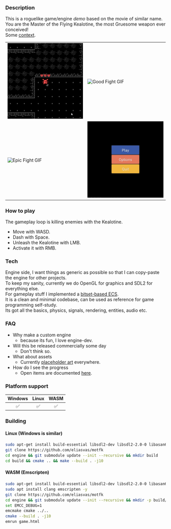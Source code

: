 ### Description
This is a roguelike game/engine *demo* based on the movie of similar name. </br>
You are the Master of the Flying Kealotine, the most Gruesome weapon ever conceived! </br>
Some [context](https://www.youtube.com/watch?v=RmdP1qTjGZY). </br>
<table>
  <tr>
    <td><img src="gifs/dash_die.gif" alt="Dash Die GIF" width="100%"></td>
    <td><img src="gifs/good_fight.gif" alt="Good Fight GIF" width="100%"></td>
  </tr>
  <tr>
    <td><img src="gifs/epic_fight.gif" alt="Epic Fight GIF" width="100%"></td>
    <td><img src="gifs/menu.gif" alt="Menu GIF" width="100%"></td>
  </tr>
</table>

### How to play
The gameplay loop is killing enemies with the Kealotine. </br>
- Move with WASD. </br>
- Dash with Space. </br>
- Unleash the Kealotine with LMB. </br>
- Activate it with RMB. </br>
### Tech
Engine side, I want things as generic as possible so that I can copy-paste the engine for other projects. </br>
To keep my sanity, currently we do OpenGL for graphics and SDL2 for everything else. </br>
For gameplay stuff I implemented a [bitset-based ECS](https://github.com/SanderMertens/ecs-faq?tab=readme-ov-file#bitset-based-ecs). </br>
It is a clean and minimal codebase, can be used as reference for game programming self-study. </br>
Its got all the basics, physics, signals, rendering, entities, audio etc. </bt>
### FAQ
- Why make a custom engine
    - because its fun, I love engine-dev.
- Will this be released commercially some day
    - Don't think so.
- What about assets
    - Currently [placeholder art](https://kenney.nl/assets/1-bit-pack) everywhere.
- How do I see the progress
    - Open items are documented [here](Todo.md).


### Platform support
| Windows  | Linux | WASM |
| :-------------: | :-------------: | :-------------: |
| ✅ | ✅ | ✅ |

### Building
#### Linux (Windows is similar)
```sh
sudo apt-get install build-essential libsdl2-dev libsdl2-2.0-0 libasan6 libgles2-mesa-dev -y
git clone https://github.com/eliasvas/motfk
cd engine && git submodule update --init --recursive && mkdir build
cd build && cmake .. && make --build . -j10
```
#### WASM (Emscripten)
```sh
sudo apt-get install build-essential libsdl2-dev libsdl2-2.0-0 libasan6 libgles2-mesa-dev -y
sudo apt install clang emscripten -y
git clone https://github.com/eliasvas/motfk
cd engine && git submodule update --init --recursive && mkdir -p build/web
set EMCC_DEBUG=1
emcmake cmake ../..
cmake --build . -j10
emrun game.html
```